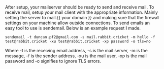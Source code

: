 After setup, your mailserver should be ready to send and receive mail. To receive mail, setup your mail client with the appropriate information.
Mainly setting the server to mail.{{ your domain }} and making sure that the firewall settings on your machine allow outside connections. To send 
emails an easy tool to use is sendemail. Below is an example request I made. 

```
sendemail -t duncan.pf2@gmail.com -s mail.rabbit.cricket -m hello -f test@rabbit.cricket -xu test@rabbit.cricket -xp password -o tls=no

```

Where -t is the receiving email address, -s is the mail server, -m is the message, -f is the sender address, -xu is the mail user, -xp is the mail
password and -o signifies to ignore TLS errors. 